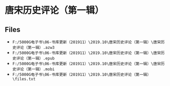 # 唐宋历史评论（第一辑）

## Files

- `F:/5000G电子书\06-书库更新（201911）\2019.10\唐宋历史评论（第一辑）\唐宋历史评论（第一辑）.azw3`
- `F:/5000G电子书\06-书库更新（201911）\2019.10\唐宋历史评论（第一辑）\唐宋历史评论（第一辑）.epub`
- `F:/5000G电子书\06-书库更新（201911）\2019.10\唐宋历史评论（第一辑）\唐宋历史评论（第一辑）.mobi`
- `F:/5000G电子书\06-书库更新（201911）\2019.10\唐宋历史评论（第一辑）\files.txt`
